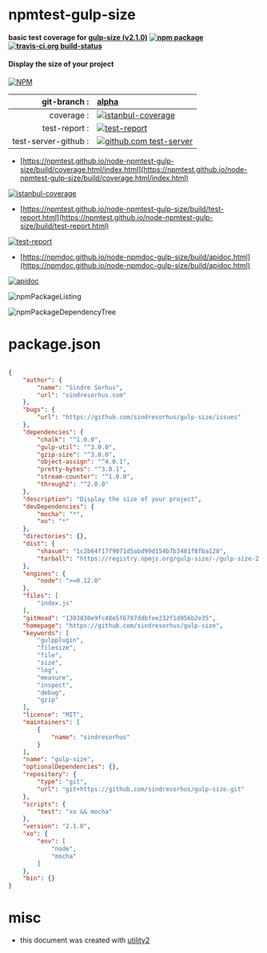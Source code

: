 # npmtest-gulp-size

#### basic test coverage for  [gulp-size (v2.1.0)](https://github.com/sindresorhus/gulp-size)  [![npm package](https://img.shields.io/npm/v/npmtest-gulp-size.svg?style=flat-square)](https://www.npmjs.org/package/npmtest-gulp-size) [![travis-ci.org build-status](https://api.travis-ci.org/npmtest/node-npmtest-gulp-size.svg)](https://travis-ci.org/npmtest/node-npmtest-gulp-size)

#### Display the size of your project

[![NPM](https://nodei.co/npm/gulp-size.png?downloads=true&downloadRank=true&stars=true)](https://www.npmjs.com/package/gulp-size)

| git-branch : | [alpha](https://github.com/npmtest/node-npmtest-gulp-size/tree/alpha)|
|--:|:--|
| coverage : | [![istanbul-coverage](https://npmtest.github.io/node-npmtest-gulp-size/build/coverage.badge.svg)](https://npmtest.github.io/node-npmtest-gulp-size/build/coverage.html/index.html)|
| test-report : | [![test-report](https://npmtest.github.io/node-npmtest-gulp-size/build/test-report.badge.svg)](https://npmtest.github.io/node-npmtest-gulp-size/build/test-report.html)|
| test-server-github : | [![github.com test-server](https://npmtest.github.io/node-npmtest-gulp-size/GitHub-Mark-32px.png)](https://npmtest.github.io/node-npmtest-gulp-size/build/app/index.html) | | build-artifacts : | [![build-artifacts](https://npmtest.github.io/node-npmtest-gulp-size/glyphicons_144_folder_open.png)](https://github.com/npmtest/node-npmtest-gulp-size/tree/gh-pages/build)|

- [https://npmtest.github.io/node-npmtest-gulp-size/build/coverage.html/index.html](https://npmtest.github.io/node-npmtest-gulp-size/build/coverage.html/index.html)

[![istanbul-coverage](https://npmtest.github.io/node-npmtest-gulp-size/build/screenCapture.buildCi.browser.%252Ftmp%252Fbuild%252Fcoverage.lib.html.png)](https://npmtest.github.io/node-npmtest-gulp-size/build/coverage.html/index.html)

- [https://npmtest.github.io/node-npmtest-gulp-size/build/test-report.html](https://npmtest.github.io/node-npmtest-gulp-size/build/test-report.html)

[![test-report](https://npmtest.github.io/node-npmtest-gulp-size/build/screenCapture.buildCi.browser.%252Ftmp%252Fbuild%252Ftest-report.html.png)](https://npmtest.github.io/node-npmtest-gulp-size/build/test-report.html)

- [https://npmdoc.github.io/node-npmdoc-gulp-size/build/apidoc.html](https://npmdoc.github.io/node-npmdoc-gulp-size/build/apidoc.html)

[![apidoc](https://npmdoc.github.io/node-npmdoc-gulp-size/build/screenCapture.buildCi.browser.%252Ftmp%252Fbuild%252Fapidoc.html.png)](https://npmdoc.github.io/node-npmdoc-gulp-size/build/apidoc.html)

![npmPackageListing](https://npmtest.github.io/node-npmtest-gulp-size/build/screenCapture.npmPackageListing.svg)

![npmPackageDependencyTree](https://npmtest.github.io/node-npmtest-gulp-size/build/screenCapture.npmPackageDependencyTree.svg)



# package.json

```json

{
    "author": {
        "name": "Sindre Sorhus",
        "url": "sindresorhus.com"
    },
    "bugs": {
        "url": "https://github.com/sindresorhus/gulp-size/issues"
    },
    "dependencies": {
        "chalk": "^1.0.0",
        "gulp-util": "^3.0.0",
        "gzip-size": "^3.0.0",
        "object-assign": "^4.0.1",
        "pretty-bytes": "^3.0.1",
        "stream-counter": "^1.0.0",
        "through2": "^2.0.0"
    },
    "description": "Display the size of your project",
    "devDependencies": {
        "mocha": "*",
        "xo": "*"
    },
    "directories": {},
    "dist": {
        "shasum": "1c2b64f17f9071d5abd99d154b7b3481f8fba128",
        "tarball": "https://registry.npmjs.org/gulp-size/-/gulp-size-2.1.0.tgz"
    },
    "engines": {
        "node": ">=0.12.0"
    },
    "files": [
        "index.js"
    ],
    "gitHead": "1303830e9fc48e5f6787ddbfee232f1d956b2e35",
    "homepage": "https://github.com/sindresorhus/gulp-size",
    "keywords": [
        "gulpplugin",
        "filesize",
        "file",
        "size",
        "log",
        "measure",
        "inspect",
        "debug",
        "gzip"
    ],
    "license": "MIT",
    "maintainers": [
        {
            "name": "sindresorhus"
        }
    ],
    "name": "gulp-size",
    "optionalDependencies": {},
    "repository": {
        "type": "git",
        "url": "git+https://github.com/sindresorhus/gulp-size.git"
    },
    "scripts": {
        "test": "xo && mocha"
    },
    "version": "2.1.0",
    "xo": {
        "env": [
            "node",
            "mocha"
        ]
    },
    "bin": {}
}
```



# misc
- this document was created with [utility2](https://github.com/kaizhu256/node-utility2)
